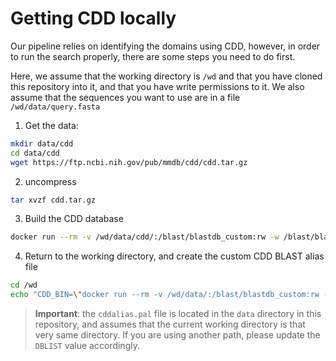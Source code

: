 # Getting CDD locally

Our pipeline relies on identifying the domains using CDD, however, in order to
run the search properly, there are some steps you need to do first.

Here, we assume that the working directory is `/wd` and that you have cloned this
repository into it, and that you have write permissions to it. We also assume that
the sequences you want to use are in a file `/wd/data/query.fasta`

1. Get the data:
```bash 
mkdir data/cdd
cd data/cdd
wget https://ftp.ncbi.nih.gov/pub/mmdb/cdd/cdd.tar.gz
```
2. uncompress
```bash
tar xvzf cdd.tar.gz
```
3. Build the CDD database 
```bash
docker run --rm -v /wd/data/cdd/:/blast/blastdb_custom:rw -w /blast/blastdb_custom ncbi/blast makeprofiledb -title CDD.v.3.12 -in Cdd.pn -out Cdd -threshold 9.82 -scale 100.0 -dbtype rps -index true
```
4. Return to the working directory, and create the custom CDD BLAST alias file
```bash
cd /wd
echo "CDD_BIN=\"docker run --rm -v /wd/data/:/blast/blastdb_custom:rw -w /blast/blastdb_custom ncbi/blast rpsblast\"" >> .env
```
> __Important__: the `cddalias.pal` file is located in the `data` directory in
> this repository, and assumes that the current working directory is that very 
> same directory. If you are using another path, please update the `DBLIST`
> value accordingly.

